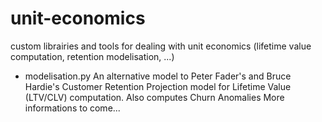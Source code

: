 # unit-economics
custom librairies and tools for dealing with unit economics (lifetime value computation, retention modelisation, ...)

* modelisation.py
An alternative model to Peter Fader's and Bruce Hardie's Customer Retention Projection model for Lifetime Value (LTV/CLV) computation.
Also computes Churn Anomalies
More informations to come...
